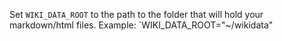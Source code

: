Set `WIKI_DATA_ROOT` to the path to the folder that will hold your markdown/html files.
Example: `WIKI_DATA_ROOT="~/wikidata"
